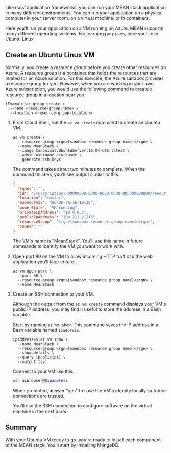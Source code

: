 Like most application frameworks, you can run your MEAN stack application in many different environments. You can run your application on a physical computer in your server room, on a virtual machine, or in containers.

Here you'll run your application on a VM running on Azure. MEAN supports many different operating systems. For learning purposes, here you'll use Ubuntu Linux.

## Create an Ubuntu Linux VM

Normally, you create a _resource group_ before you create other resources on Azure. A resource group is a container that holds the resources that are related for an Azure solution. For this exercise, the Azure sandbox provides a resource group for you. However, when you are working in your own Azure subscription, you would use the following command to create a resource group in a location near you.

```azurecli 
(Example)az group create \
  --name <resource-group-name> \
  --location <resource-group-location>
```

1. From Cloud Shell, run the `az vm create` command to create an Ubuntu VM.

    ```azurecli
    az vm create \
      --resource-group <rgn>[sandbox resource group name]</rgn> \
      --name MeanStack \
      --image Canonical:UbuntuServer:16.04-LTS:latest \
      --admin-username azureuser \
      --generate-ssh-keys
    ```

    The command takes about two minutes to complete. When the command finishes, you'll see output similar to this.

    ```json (Output Example)
    {
      "fqdns": "",
      "id": "/subscriptions/00000000-0000-0000-0000-000000000000/resourceGroups/myResourceGroup/providers/Microsoft.Compute/virtualMachines/MeanStack",
      "location": "eastus",
      "macAddress": "00-0D-3A-1E-1B-3B",
      "powerState": "VM running",
      "privateIpAddress": "10.0.0.5",
      "publicIpAddress": "104.211.9.245",
      "resourceGroup": "<rgn>[sandbox resource group name]</rgn>",
      "zones": ""
    }
    ```

    The VM's name is "MeanStack". You'll use this name in future commands to identify the VM you want to work with.

1. Open port 80 on the VM to allow incoming HTTP traffic to the web application you'll later create.

    ```azurecli
    az vm open-port \
      --port 80 \
      --resource-group <rgn>[sandbox resource group name]</rgn> \
      --name MeanStack
    ```

1. Create an SSH connection to your VM.

    Although the output from the `az vm create` command displays your VM's public IP address, you may find it useful to store the address in a Bash variable.

    Start by running `az vm show`. This command saves the IP address in a Bash variable named `ipaddress`.

    ```azurecli
    ipaddress=$(az vm show \
      --name MeanStack \
      --resource-group <rgn>[sandbox resource group name]</rgn> \
      --show-details \
      --query [publicIps] \
      --output tsv)
    ```

    Connect to your VM like this.

    ```bash
    ssh azureuser@$ipaddress
    ```

    When prompted, answer "yes" to save the VM's identity locally so future connections are trusted.

    You'll use the SSH connection to configure software on the virtual machine in the next parts.

## Summary

With your Ubuntu VM ready to go, you're ready to install each component of the MEAN stack. You'll start by installing MongoDB.

